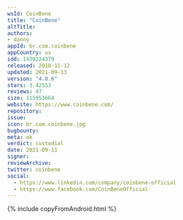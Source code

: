 ```yaml
---
wsId: CoinBene
title: "CoinBene"
altTitle: 
authors:
- danny
appId: br.com.coinbene
appCountry: us
idd: 1439224379
released: 2018-11-12
updated: 2021-09-13
version: "4.8.6"
stars: 3.42553
reviews: 47
size: 115953664
website: https://www.coinbene.com/
repository: 
issue: 
icon: br.com.coinbene.jpg
bugbounty: 
meta: ok
verdict: custodial
date: 2021-09-11
signer: 
reviewArchive:
twitter: coinbene
social:
  - https://www.linkedin.com/company/coinbene-official
  - https://www.facebook.com/CoinBeneOfficial
---
```


{% include copyFromAndroid.html %}
